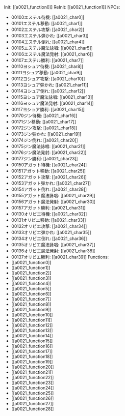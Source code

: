 Init: [[a0021_function0]]
ReInit: [[a0021_function1]]
NPCs:
- 00100エステル待機: [[a0021_char0]]
- 00101エステル移動: [[a0021_char1]]
- 00102エステル攻撃: [[a0021_char2]]
- 00103エステル弾かれ: [[a0021_char3]]
- 00104エステル倒れ: [[a0021_char4]]
- 00105エステル魔法詠唱: [[a0021_char5]]
- 00106エステル魔法発射: [[a0021_char6]]
- 00107エステル勝利: [[a0021_char7]]
- 00110ヨシュア待機: [[a0021_char8]]
- 00111ヨシュア移動: [[a0021_char9]]
- 00112ヨシュア攻撃: [[a0021_char10]]
- 00113ヨシュア弾かれ: [[a0021_char11]]
- 00114ヨシュア倒れ: [[a0021_char12]]
- 00115ヨシュア魔法詠唱: [[a0021_char13]]
- 00116ヨシュア魔法発射: [[a0021_char14]]
- 00117ヨシュア勝利: [[a0021_char15]]
- 00170ジン待機: [[a0021_char16]]
- 00171ジン移動: [[a0021_char17]]
- 00172ジン攻撃: [[a0021_char18]]
- 00173ジン弾かれ: [[a0021_char19]]
- 00174ジン倒れ: [[a0021_char20]]
- 00175ジン魔法詠唱: [[a0021_char21]]
- 00176ジン魔法発射: [[a0021_char22]]
- 00177ジン勝利: [[a0021_char23]]
- 00150アガット待機: [[a0021_char24]]
- 00151アガット移動: [[a0021_char25]]
- 00152アガット攻撃: [[a0021_char26]]
- 00153アガット弾かれ: [[a0021_char27]]
- 00154アガット倒れ: [[a0021_char28]]
- 00155アガット魔法詠唱: [[a0021_char29]]
- 00156アガット魔法発射: [[a0021_char30]]
- 00157アガット勝利: [[a0021_char31]]
- 00130オリビエ待機: [[a0021_char32]]
- 00131オリビエ移動: [[a0021_char33]]
- 00132オリビエ攻撃: [[a0021_char34]]
- 00133オリビエ弾かれ: [[a0021_char35]]
- 00134オリビエ倒れ: [[a0021_char36]]
- 00135オリビエ魔法詠唱: [[a0021_char37]]
- 00136オリビエ魔法発射: [[a0021_char38]]
- 00137オリビエ勝利: [[a0021_char39]]
Functions:
- [[a0021_function0]]
- [[a0021_function1]]
- [[a0021_function2]]
- [[a0021_function3]]
- [[a0021_function4]]
- [[a0021_function5]]
- [[a0021_function6]]
- [[a0021_function7]]
- [[a0021_function8]]
- [[a0021_function9]]
- [[a0021_function10]]
- [[a0021_function11]]
- [[a0021_function12]]
- [[a0021_function13]]
- [[a0021_function14]]
- [[a0021_function15]]
- [[a0021_function16]]
- [[a0021_function17]]
- [[a0021_function18]]
- [[a0021_function19]]
- [[a0021_function20]]
- [[a0021_function21]]
- [[a0021_function22]]
- [[a0021_function23]]
- [[a0021_function24]]
- [[a0021_function25]]
- [[a0021_function26]]
- [[a0021_function27]]
- [[a0021_function28]]
